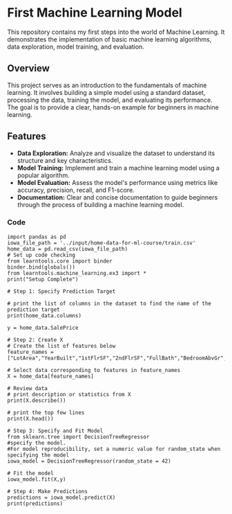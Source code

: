# First Machine Learning Model

This repository contains my first steps into the world of Machine Learning. It demonstrates the implementation of basic machine learning algorithms, data exploration, model training, and evaluation.

## Overview

This project serves as an introduction to the fundamentals of machine learning. It involves building a simple model using a standard dataset, processing the data, training the model, and evaluating its performance. The goal is to provide a clear, hands-on example for beginners in machine learning.

## Features

- **Data Exploration:** Analyze and visualize the dataset to understand its structure and key characteristics.
- **Model Training:** Implement and train a machine learning model using a popular algorithm.
- **Model Evaluation:** Assess the model's performance using metrics like accuracy, precision, recall, and F1-score.
- **Documentation:** Clear and concise documentation to guide beginners through the process of building a machine learning model.

### Code
```
import pandas as pd
iowa_file_path = '../input/home-data-for-ml-course/train.csv'
home_data = pd.read_csv(iowa_file_path)
# Set up code checking
from learntools.core import binder
binder.bind(globals())
from learntools.machine_learning.ex3 import *
print("Setup Complete")

# Step 1: Specify Prediction Target

# print the list of columns in the dataset to find the name of the prediction target
print(home_data.columns)

y = home_data.SalePrice

# Step 2: Create X
# Create the list of features below
feature_names = ["LotArea","YearBuilt","1stFlrSF","2ndFlrSF","FullBath","BedroomAbvGr","TotRmsAbvGrd"]

# Select data corresponding to features in feature_names
X = home_data[feature_names]

# Review data
# print description or statistics from X
print(X.describe())

# print the top few lines
print(X.head())

# Step 3: Specify and Fit Model 
from sklearn.tree import DecisionTreeRegressor
#specify the model. 
#For model reproducibility, set a numeric value for random_state when specifying the model
iowa_model = DecisionTreeRegressor(random_state = 42)

# Fit the model
iowa_model.fit(X,y)

# Step 4: Make Predictions
predictions = iowa_model.predict(X)
print(predictions)

```
